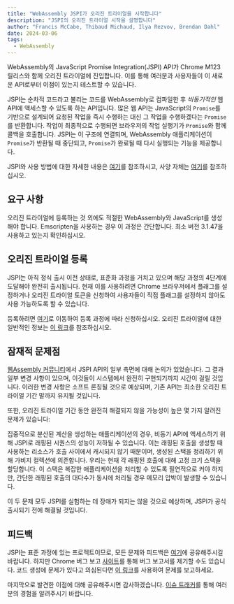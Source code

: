 ```yaml
---
title: "WebAssembly JSPI가 오리진 트라이얼을 시작합니다"
description: "JSPI의 오리진 트라이얼 시작을 설명합니다"
author: "Francis McCabe, Thibaud Michaud, Ilya Rezvov, Brendan Dahl"
date: 2024-03-06
tags:
  - WebAssembly
---
```

WebAssembly의 JavaScript Promise Integration(JSPI) API가 Chrome M123 릴리스와 함께 오리진 트라이얼에 진입합니다. 이를 통해 여러분과 사용자들이 이 새로운 API로부터 이점이 있는지 테스트할 수 있습니다.

JSPI는 순차적 코드라고 불리는 코드를 WebAssembly로 컴파일한 후 _비동기적인_ 웹 API에 액세스할 수 있도록 하는 API입니다. 많은 웹 API는 JavaScript의 `Promise`를 기반으로 설계되어 요청된 작업을 즉시 수행하는 대신 그 작업을 수행하겠다는 `Promise`를 반환합니다. 작업이 최종적으로 수행되면 브라우저의 작업 실행기가 `Promise`와 함께 콜백을 호출합니다. JSPI는 이 구조에 연결되며, WebAssembly 애플리케이션이 `Promise`가 반환될 때 중단되고, `Promise`가 완료될 때 다시 실행되는 기능을 제공합니다.

<!--truncate-->
JSPI와 사용 방법에 대한 자세한 내용은 [여기](https://v8.dev/blog/jspi)를 참조하시고, 사양 자체는 [여기](https://github.com/WebAssembly/js-promise-integration)를 참조하십시오.

## 요구 사항

오리진 트라이얼에 등록하는 것 외에도 적절한 WebAssembly와 JavaScript를 생성해야 합니다. Emscripten을 사용하는 경우 이 과정은 간단합니다. 최소 버전 3.1.47을 사용하고 있는지 확인하십시오.

## 오리진 트라이얼 등록

JSPI는 아직 정식 출시 이전 상태로, 표준화 과정을 거치고 있으며 해당 과정의 4단계에 도달해야 완전히 출시됩니다. 현재 이를 사용하려면 Chrome 브라우저에서 플래그를 설정하거나 오리진 트라이얼 토큰을 신청하여 사용자들이 직접 플래그를 설정하지 않아도 사용 가능하도록 할 수 있습니다.

등록하려면 [여기](https://developer.chrome.com/origintrials/#/register_trial/1603844417297317889)로 이동하여 등록 과정에 따라 신청하십시오. 오리진 트라이얼에 대한 일반적인 정보는 [이 링크](https://developer.chrome.com/docs/web-platform/origin-trials)를 참조하십시오.

## 잠재적 문제점

[웹Assembly 커뮤니티](https://github.com/WebAssembly/js-promise-integration/issues)에서 JSPI API의 일부 측면에 대해 논의가 있었습니다. 그 결과 일부 변경 사항이 있으며, 이것들이 시스템에서 완전히 구현되기까지 시간이 걸릴 것입니다. 이러한 변경 사항은 소프트 론칭될 것으로 예상되며, 기존 API는 최소한 오리진 트라이얼 기간 말까지 유지될 것입니다.

또한, 오리진 트라이얼 기간 동안 완전히 해결되지 않을 가능성이 높은 몇 가지 알려진 문제가 있습니다:

집중적으로 분산된 계산을 생성하는 애플리케이션의 경우, 비동기 API에 액세스하기 위해 JSPI로 래핑된 시퀀스의 성능이 저하될 수 있습니다. 이는 래핑된 호출을 생성할 때 사용하는 리소스가 호출 사이에서 캐시되지 않기 때문이며, 생성된 스택을 정리하기 위해 가비지 컬렉션에 의존합니다.
우리는 현재 각 래핑된 호출에 대해 고정 크기 스택을 할당합니다. 이 스택은 복잡한 애플리케이션을 처리할 수 있도록 필연적으로 커야 하지만, 간단한 래핑된 호출의 대다수가 동시에 처리될 경우 메모리 압박이 발생할 수 있습니다.

이 두 문제 모두 JSPI를 실험하는 데 장애가 되지는 않을 것으로 예상하며, JSPI가 공식 출시되기 전에 해결될 것입니다.

## 피드백

JSPI는 표준 과정에 있는 프로젝트이므로, 모든 문제와 피드백은 [여기](https://github.com/WebAssembly/js-promise-integration/issues)에 공유해주시길 바랍니다. 하지만 Chrome 버그 보고 [사이트](https://issues.chromium.org/new)를 통해 버그 보고서를 제기할 수도 있습니다. 코드 생성에 문제가 있다고 의심된다면 [이 링크](https://github.com/emscripten-core/emscripten/issues)를 사용하여 문제를 보고하세요.

마지막으로 발견한 이점에 대해 공유해주시면 감사하겠습니다. [이슈 트래커](https://github.com/WebAssembly/js-promise-integration/issues)를 통해 여러분의 경험을 알려주시기 바랍니다.
